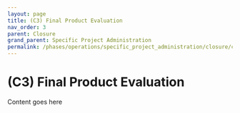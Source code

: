 ```yaml
---
layout: page
title: (C3) Final Product Evaluation
nav_order: 3
parent: Closure
grand_parent: Specific Project Administration
permalink: /phases/operations/specific_project_administration/closure/c3/
---
```


# (C3) Final Product Evaluation
Content goes here